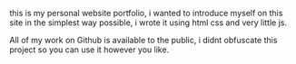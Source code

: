 this is my personal website portfolio, i wanted to introduce myself on this site in the simplest way possible, i wrote it using html css and very little js.

All of my work on Github is available to the public, i didnt obfuscate this project so you can use it however you like.

